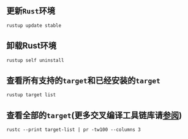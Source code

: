 ## 更新`Rust`环境
    rustup update stable

## 卸载Rust环境
    rustup self uninstall

##
## 查看所有支持的`target`和已经安装的`target`
    rustup target list

## 查看全部的`target`(更多交叉编译工具链库请[参阅](https://doc.rust-lang.org/nightly/rustc/platform-support.html))
    rustc --print target-list | pr -tw100 --columns 3
